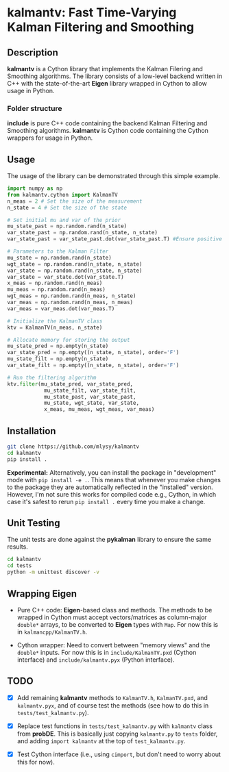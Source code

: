 # **kalmantv**: Fast Time-Varying Kalman Filtering and Smoothing

## Description

**kalmantv** is a Cython library that implements the Kalman Filering and Smoothing algorithms. The library consists of a low-level backend written in C++ with the state-of-the-art **Eigen** library wrapped in Cython to allow usage in Python. 

### Folder structure

**include** is pure C++ code containing the backend Kalman Filtering and Smoothing algorithms.
**kalmantv** is Cython code containing the Cython wrappers for usage in Python.

## Usage

The usage of the library can be demonstrated through this simple example.

```python
import numpy as np
from kalmantv.cython import KalmanTV
n_meas = 2 # Set the size of the measurement
n_state = 4 # Set the size of the state

# Set initial mu and var of the prior
mu_state_past = np.random.rand(n_state) 
var_state_past = np.random.rand(n_state, n_state)
var_state_past = var_state_past.dot(var_state_past.T) #Ensure positive semidefinite

# Parameters to the Kalman Filter
mu_state = np.random.rand(n_state)
wgt_state = np.random.rand(n_state, n_state)
var_state = np.random.rand(n_state, n_state)
var_state = var_state.dot(var_state.T)
x_meas = np.random.rand(n_meas)
mu_meas = np.random.rand(n_meas)
wgt_meas = np.random.rand(n_meas, n_state)
var_meas = np.random.rand(n_meas, n_meas)
var_meas = var_meas.dot(var_meas.T)

# Initialize the KalmanTV class
ktv = KalmanTV(n_meas, n_state)

# Allocate memory for storing the output
mu_state_pred = np.empty(n_state)
var_state_pred = np.empty((n_state, n_state), order='F')
mu_state_filt = np.empty(n_state)
var_state_filt = np.empty((n_state, n_state), order='F')

# Run the filtering algorithm
ktv.filter(mu_state_pred, var_state_pred,
            mu_state_filt, var_state_filt,
            mu_state_past, var_state_past,
            mu_state, wgt_state, var_state,
            x_meas, mu_meas, wgt_meas, var_meas)
```

## Installation

```bash
git clone https://github.com/mlysy/kalmantv
cd kalmantv
pip install .
```

**Experimental:** Alternatively, you can install the package in "development" mode with `pip install -e .`.  This means that whenever you make changes to the package they are automatically reflected in the "installed" version.  However, I'm not sure this works for compiled code e.g., Cython, in which case it's safest to rerun `pip install .` every time you make a change.

## Unit Testing

The unit tests are done against the **pykalman** library to ensure the same results.
```bash
cd kalmantv
cd tests
python -m unittest discover -v
```

## Wrapping **Eigen**

- Pure C++ code: **Eigen**-based class and methods.  The methods to be wrapped in Cython must accept vectors/matrices as column-major `double*` arrays, to be converted to **Eigen** types with `Map`.  For now this is in `kalmancpp/KalmanTV.h`.

- Cython wrapper: Need to convert between "memory views" and the `double*` inputs.  For now this is in `include/KalmanTV.pxd` (Cython interface) and `include/kalmantv.pyx` (Python interface).

## TODO

- [X] Add remaining **kalmantv** methods to `KalmanTV.h`, `KalmanTV.pxd`, and `kalmantv.pyx`, and of course test the methods (see how to do this in `tests/test_kalmantv.py`).

- [X] Replace test functions in `tests/test_kalmantv.py` with `kalmantv` class from **probDE**.  This is basically just copying `kalmantv.py` to `tests` folder, and adding `import kalmantv` at the top of `test_kalmantv.py`.

- [X] Test Cython interface (i.e., using `cimport`, but don't need to worry about this for now). 
